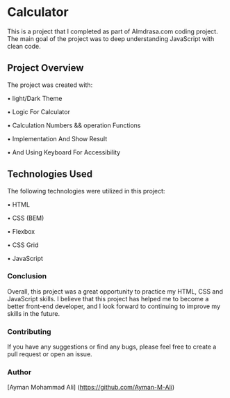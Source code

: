 # Calculator
This is a project that I completed as part of Almdrasa.com coding project. The main goal of the project was to deep understanding JavaScript with clean code.

## Project Overview
The project was created with:

• light/Dark Theme

• Logic For Calculator

• Calculation Numbers && operation Functions

• Implementation And Show Result

• And Using Keyboard For Accessibility

## Technologies Used
The following technologies were utilized in this project:

• HTML

• CSS (BEM)

• Flexbox

• CSS Grid

• JavaScript

### Conclusion
Overall, this project was a great opportunity to practice my HTML, CSS and JavaScript skills. I believe that this project has helped me to become a better front-end developer, and I look forward to continuing to improve my skills in the future.

### Contributing
If you have any suggestions or find any bugs, please feel free to create a pull request or open an issue.

### Author
[Ayman Mohammad Ali] (https://github.com/Ayman-M-Ali)
